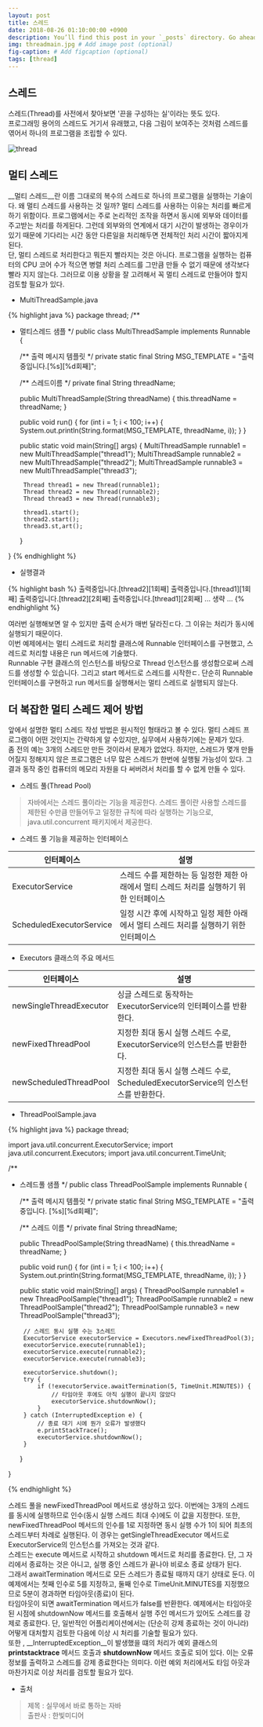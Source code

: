 ```yaml
---
layout: post
title: 스레드
date: 2018-08-26 01:10:00:00 +0900
description: You’ll find this post in your `_posts` directory. Go ahead and edit it and re-build the site to see your changes. # Add post description (optional)
img: threadmain.jpg # Add image post (optional)
fig-caption: # Add figcaption (optional)
tags: [thread]
---
```

## 스레드
스레드(Thread)를 사전에서 찾아보면 '끈을 구성하는 실'이라는 뜻도 있다.  
프로그래밍 용어의 스레드도 거기서 유래했고, 다음 그림이 보여주는 것처럼 스레드를 엮어서 하나의 프로그램을 조립할 수 있다.

![thread]({{site.baseurl}}/assets/img/thread.jpg)  

## 멀티 스레드
__멀티 스레드__란 이름 그대로의 복수의 스레드로 하나의 프로그램을 실행하는 기술이다.  왜 멀티 스레드를 사용하는 것 일까? 멀티 스레드를 사용하는 이유는 처리를 빠르게 하기 위함이다. 프로그램에서는 주로 논리적인 조작을 하면서 동시에 외부와 데이터를 주고받는 처리를 하게된다. 그런데 외부와의 연계에서 대기 시간이 발생하는 경우이가 있기 때문에 기다리는 시간 동안 다른일을 처리해두면 전체적인 처리 시간이 짧아지게 된다.  
단, 멀티 스레드로 처리한다고 뭐든지 빨라지는 것은 아니다. 프로그램을 실행하는 컴퓨터의 CPU 코어 수가 적으면 병렬 처리 스레드를 그만큼 만들 수 없기 때문에 생각보다 빨라 지지 않는다. 그러므로 이용 상황을 잘 고려해서 꼭 멀티 스레드로 만들어야 할지 검토할 필요가 있다.

* MultiThreadSample.java  

{% highlight java %}
package thread;
/**
 * 멀티스레드 샘플 
 */
public class MultiThreadSample implements Runnable {

	/** 출력 메시지 템플릿 */
	private static final String MSG_TEMPLATE = "출력중입니다.[%s][%d회째]";

	/** 스레드이름 */
	private final String threadName;
	
	public MultiThreadSample(String threadName) {
		this.threadName = threadName;
	}
	
	public void run() {
		for (int i = 1; i < 100; i++) {
			System.out.println(String.format(MSG_TEMPLATE, threadName, i));
		}
	}
	
	public static void main(String[] args) {
		MultiThreadSample runnable1 = new MultiThreadSample("thread1");
		MultiThreadSample runnable2 = new MultiThreadSample("thread2");
		MultiThreadSample runnable3 = new MultiThreadSample("thread3");
		
		Thread thread1 = new Thread(runnable1);
		Thread thread2 = new Thread(runnable2);
		Thread thread3 = new Thread(runnable3);
		
		thread1.start();
		thread2.start();
		thread3.st,art();
	}

}
{% endhighlight %}

* 실행결과  

{% highlight bash %}
출력중입니다.[thread2][1회째]
출력중입니다.[thread1][1회째]
출력중입니다.[thread2][2회째]
출력중입니다.[thread1][2회째]
... 생략 ...
{% endhighlight %}

여러번 실행해보면 알 수 있지만 출력 순서가 매번 달라진ㄷ다. 그 이유는 처리가 동시에 실행되기 때문이다.  
이번 예제에서는 멀티 스레드로 처리할 클래스에 Runnable 인터페이스를 구현했고, 스레드로 처리할 내용은 run 메서드에 기술했다.  
Runnable 구현 클래스의 인스턴스를 바탕으로 Thread 인스턴스를 생성함으로써 스레드를 생성할 수 있습니다. 그리고 start 메서드로 스레드를 시작한ㄷ. 단순히 Runnable 인터페이스를 구현하고 run 메서드를 실행해서는 멀티 스레드로 실행되지 않는다.  

## 더 복잡한 멀티 스레드 제어 방법
앞에서 설명한 멀티 스레드 작성 방법은 원시적인 형태라고 볼 수 있다. 멀티 스레드 프로그램이 어떤 것인지는 간략하게 알 수있지만, 실무에서 사용하기에는 문제가 있다.  
좀 전의 예는 3개의 스레드만 만든 것이라서 문제가 없었다. 하지만, 스레드가 몇개 만들어질지 정해지지 않은 프로그램은 너무 많은 스레드가 한번에 실행될 가능성이 있다. 그 결과 동작 중인 컴퓨터의 메모리 자원을 다 써버려서 처리를 할 수 없게 만들 수 있다.

* 스레드 풀(Thread Pool)
> 자바에서는 스레드 풀이라는 기능을 제공한다. 스레드 풀이란 사용할 스레드를 제한된 수만큼 만들어두고 일정한 규칙에 따라 실행하는 기능으로, java.util.concurrent 패키지에서 제공한다.  

* 스레드 풀 기능을 제공하는 인터페이스  

인터페이스 | 설명
------------------------ | -------------------------
ExecutorService | 스레드 수를 제한하는 등 일정한 제한 아래에서 멀티 스레드 처리를 실행하기 위한 인터페이스
ScheduledExecutorService | 일정 시간 후에 시작하고 일정 제한 아래에서 멀티 스레드 처리를 실행하기 위한 인터페이스

* Executors 클래스의 주요 메서드

인터페이스 | 설명
------------------------ | -------------------------
newSingleThreadExecutor | 싱글 스레드로 동작하는 ExecutorService의 인터페이스를 반환한다.
newFixedThreadPool | 지정한 최대 동시 실행 스레드 수로, ExecutorService의 인스턴스를 반환한다.
newScheduledThreadPool | 지정한 최대 동시 실행 스레드 수로, ScheduledExecutorService의 인스턴스를 반환한다.


* ThreadPoolSample.java 

{% highlight java %}
package thread;

import java.util.concurrent.ExecutorService;
import java.util.concurrent.Executors;
import java.util.concurrent.TimeUnit;

/**
 * 스레드풀 샘플 
 */
public class ThreadPoolSample implements Runnable {

	/** 출력 메시지 템플릿 */
	private static final String MSG_TEMPLATE = "출력중입니다. [%s][%d회째]";

	/** 스레드 이름 */
	private final String threadName;
	
	public ThreadPoolSample(String threadName) {
		this.threadName = threadName;
	}
	
	public void run() {
		for (int i = 1; i < 100; i++) {
			System.out.println(String.format(MSG_TEMPLATE, threadName, i));
		}
	}
	
	public static void main(String[] args) {
		ThreadPoolSample runnable1 = new ThreadPoolSample("thread1");
		ThreadPoolSample runnable2 = new ThreadPoolSample("thread2");
		ThreadPoolSample runnable3 = new ThreadPoolSample("thread3");
		
		// 스레드 동시 실행 수는 3스레드
		ExecutorService executorService = Executors.newFixedThreadPool(3);
		executorService.execute(runnable1);
		executorService.execute(runnable2);
		executorService.execute(runnable3);
		
		executorService.shutdown();
		try {
			if (!executorService.awaitTermination(5, TimeUnit.MINUTES)) {
				// 타임아웃 후에도 아직 실행이 끝나지 않았다
				executorService.shutdownNow();
			}
		} catch (InterruptedException e) {
			// 종료 대기 시에 뭔가 오류가 발생했다
			e.printStackTrace();
			executorService.shutdownNow();
		}
	}

}

{% endhighlight %}

스레드 풀을 newFixedThreadPool 메서드로 생상하고 있다. 이번에는 3개의 스레드를 동시에 실행하므로 인수(동시 실행 스레드 최대 수)에도 이 값을 지정한다. 또한, newFixedThreadPool 메서드의 인수를 1로 지정하면 동시 실행 수가 1이 되어 최초의 스레드부터 차례로 실행된다. 이 경우는 getSingleThreadExecutor 메서드로 ExecutorService의 인스턴스를 가져오는 것과 같다.  
스레드는  execute 메서드로 시작하고 shutdown 메서드로 처리를 종료한다. 단, 그 자리에서 종료하는 것은 아니고, 실행 중인 스레드가 끝나야 비로소 종료 상태가 된다.  
그래서 awaitTermination 메서드로 모든 스레드가 종료될 때까지 대기 상태로 둔다. 이 예제에서는 첫째 인수로 5를 지정하고, 둘째 인수로 TimeUnit.MINUTES를 지정했으므로 5분이 경과하면 타임아웃(종료)이 된다.  
타임아웃이 되면 awaitTermination 메서드가 false를 반환한다. 예제에서는 타임아웃된 시점에 shutdownNow 메서드를 호출해서 실행 주인 메서드가 있어도 스레드를 강제로 종료한다. 단, 일반적인 어플리케이션에서는 (단순히 강제 종료하는 것이 아니라) 어떻게 대처할지 검토한 다음에 이상 시 처리를 기술할 필요가 있다.  
또한 , __InterruptedException__이 발생했을 떄의 처리가 예외 클래스의 __printstacktrace__ 메서드 호출과 __shutdownNow__ 메서드 호출로 되어 있다. 이는 오류 정보를 출력하고 스레드를 강제 종료한다는 의미다. 이런 예외 처리에서도 타임 아웃과 마찬가지로 이상 처리를 검토할 필요가 있다.

* 출처
> 제목 : 실무에서 바로 통하는 자바  
> 출판사 : 한빛미디어